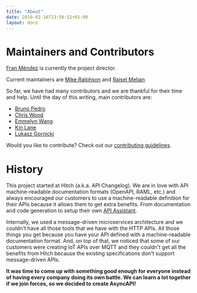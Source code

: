 ```yaml
---
title: "About"
date: 2019-02-16T13:56:52+01:00
layout: docs
---
```


# Maintainers and Contributors

[Fran Méndez](https://twitter.com/fmvilas) is currently the project director.

Current maintainers are [Mike Ralphson](https://twitter.com/PermittedSoc) and [Raisel Melian](https://twitter.com/raiselmelian).

So far, we have had many contributors and we are thankful for their time and help. Until the day of this writing, main contributors are:

* [Bruno Pedro](https://twitter.com/bpedro)
* [Chris Wood](https://twitter.com/sensiblewood)
* [Emmelyn Wang](https://twitter.com/lifewingmate)
* [Kin Lane](https://twitter.com/kinlane)
* [Lukasz Gornicki](https://twitter.com/derberq)

Would you like to contribute? Check out our [contributing guidelines](https://github.com/asyncapi/asyncapi/blob/master/CONTRIBUTING.md).

# History

This project started at Hitch (a.k.a. API Changelog). We are in love with API machine-readable documentation formats (OpenAPI, RAML, etc.) and always encouraged our customers to use a machine-readable definition for their APIs because it allows them to get extra benefits. From documentation and code generation to setup their own [API Assistant](http://apiassistant.com).

Internally, we used a message-driven microservices architecture and we couldn't have all those tools that we have with the HTTP APIs. All those things you get because you have your API defined with a machine-readable documentation format. And, on top of that, we noticed that some of our customers were creating IoT APIs over MQTT and they couldn't get all the benefits from Hitch because the existing specifications don't support message-driven APIs.

**It was time to come up with something good enough for everyone instead of having every company doing its own battle. We can learn a lot together if we join forces, so we decided to create AsyncAPI!**